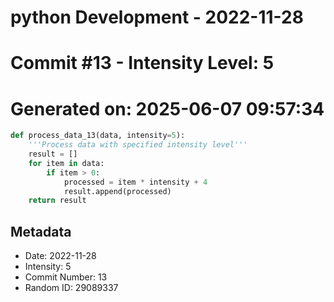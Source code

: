 ﻿# python Development - 2022-11-28
# Commit #13 - Intensity Level: 5
# Generated on: 2025-06-07 09:57:34
```python
def process_data_13(data, intensity=5):
    '''Process data with specified intensity level'''
    result = []
    for item in data:
        if item > 0:
            processed = item * intensity + 4
            result.append(processed)
    return result
```
## Metadata
- Date: 2022-11-28
- Intensity: 5
- Commit Number: 13
- Random ID: 29089337
